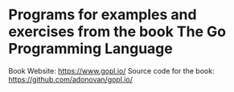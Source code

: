 # Programs for examples and exercises from the book The Go Programming Language

Book Website: https://www.gopl.io/
Source code for the book: https://github.com/adonovan/gopl.io/
